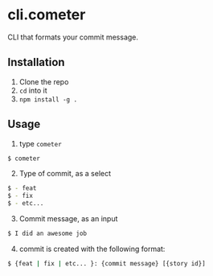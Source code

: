 # cli.cometer

CLI that formats your commit message.

## Installation

1. Clone the repo
2. `cd` into it
3. `npm install -g .`

## Usage

1. type `cometer`
```bash
$ cometer
```

2. Type of commit, as a select
```bash
$ - feat
$ - fix
$ - etc...
```

3. Commit message, as an input
```bash
$ I did an awesome job
```

4. commit is created with the following format:
```bash
$ {feat | fix | etc... }: {commit message} [{story id}]
